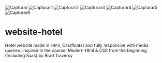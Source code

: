 ![Capturar](https://user-images.githubusercontent.com/81823496/121526316-8af0ab00-c9f9-11eb-8154-05e4c983ee26.PNG)
![Capturar1](https://user-images.githubusercontent.com/81823496/121526321-8cba6e80-c9f9-11eb-94cc-77e28e2b8549.PNG)
![Capturar2](https://user-images.githubusercontent.com/81823496/121526329-8f1cc880-c9f9-11eb-8667-39d3108808ff.PNG)
![Capturar3](https://user-images.githubusercontent.com/81823496/121526336-90e68c00-c9f9-11eb-892c-48fc8149658a.PNG)
![Capturar4](https://user-images.githubusercontent.com/81823496/121526344-92b04f80-c9f9-11eb-8cbf-d06153c581a7.PNG)
![Capturar5](https://user-images.githubusercontent.com/81823496/121526348-947a1300-c9f9-11eb-9206-458d93f75817.PNG)
![Capturar6](https://user-images.githubusercontent.com/81823496/121526357-9643d680-c9f9-11eb-8463-86a1f35bf9c5.PNG)

# website-hotel
Hotel website made in Html, Css(floats) and fully responsive with  media queries.
inspired in the course: Modern Html & CSS from the beginning (Including Saas) by Brad Traversy 
